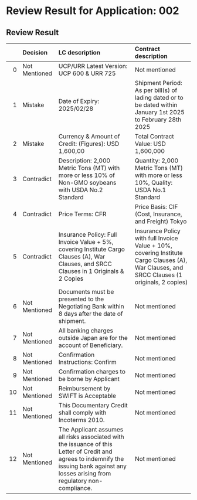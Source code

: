 # Review Result for Application: 002

## Review Result

|    | Decision      | LC description                                                                                                                                                                            | Contract description                                                                                                                        |
|---:|:--------------|:------------------------------------------------------------------------------------------------------------------------------------------------------------------------------------------|:--------------------------------------------------------------------------------------------------------------------------------------------|
|  0 | Not Mentioned | UCP/URR Latest Version: UCP 600 & URR 725                                                                                                                                                 | Not mentioned                                                                                                                               |
|  1 | Mistake       | Date of Expiry: 2025/02/28                                                                                                                                                                | Shipment Period: As per bill(s) of lading dated or to be dated within January 1st 2025 to February 28th 2025                                |
|  2 | Mistake       | Currency & Amount of Credit: (Figures): USD 1,600,00                                                                                                                                      | Total Contract Value: USD 1,600,000                                                                                                         |
|  3 | Contradict    | Description: 2,000 Metric Tons (MT) with more or less 10% of Non-GMO soybeans with USDA No.2 Standard                                                                                     | Quantity: 2,000 Metric Tons (MT) with more or less 10%, Quality: USDA No.1 Standard                                                         |
|  4 | Contradict    | Price Terms: CFR                                                                                                                                                                          | Price Basis: CIF (Cost, Insurance, and Freight) Tokyo                                                                                       |
|  5 | Contradict    | Insurance Policy: Full Invoice Value + 5%, covering Institute Cargo Clauses (A), War Clauses, and SRCC Clauses in 1 Originals & 2 Copies                                                  | Insurance Policy with full Invoice Value + 10%, covering Institute Cargo Clauses (A), War Clauses, and SRCC Clauses (1 originals, 2 copies) |
|  6 | Not Mentioned | Documents must be presented to the Negotiating Bank within 8 days after the date of shipment.                                                                                             | Not mentioned                                                                                                                               |
|  7 | Not Mentioned | All banking charges outside Japan are for the account of Beneficiary.                                                                                                                     | Not mentioned                                                                                                                               |
|  8 | Not Mentioned | Confirmation Instructions: Confirm                                                                                                                                                        | Not mentioned                                                                                                                               |
|  9 | Not Mentioned | Confirmation charges to be borne by Applicant                                                                                                                                             | Not mentioned                                                                                                                               |
| 10 | Not Mentioned | Reimbursement by SWIFT is Acceptable                                                                                                                                                      | Not mentioned                                                                                                                               |
| 11 | Not Mentioned | This Documentary Credit shall comply with Incoterms 2010.                                                                                                                                 | Not mentioned                                                                                                                               |
| 12 | Not Mentioned | The Applicant assumes all risks associated with the issuance of this Letter of Credit and agrees to indemnify the issuing bank against any losses arising from regulatory non-compliance. | Not mentioned                                                                                                                               |```


